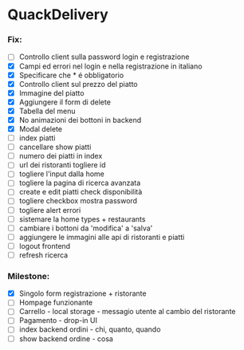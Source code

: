 # QuackDelivery

### Fix:
- [ ] Controllo client sulla password login e registrazione
- [x] Campi ed errori nel login e  nella registrazione in italiano
- [x] Specificare che * é obbligatorio
- [x] Controllo client sul prezzo del piatto
- [x] Immagine del piatto
- [x] Aggiungere il form di delete
- [x] Tabella del menu
- [x] No animazioni dei bottoni in backend
- [x] Modal delete
- [ ] index piatti
- [ ] cancellare show piatti
- [ ] numero dei piatti in index
- [ ] url dei ristoranti togliere id
- [ ] togliere l'input dalla home
- [ ] togliere la pagina di ricerca avanzata
- [ ] create e edit piatti check disponibilità
- [ ] togliere checkbox mostra password
- [ ] togliere alert errori
- [ ] sistemare la home types + restaurants
- [ ] cambiare i bottoni da 'modifica' a 'salva'
- [ ] aggiungere le immagini alle api di ristoranti e piatti
- [ ] logout frontend
- [ ] refresh ricerca
### Milestone:
- [x] Singolo form registrazione + ristorante
- [ ] Hompage funzionante
- [ ] Carrello - local storage - messagio utente al cambio del ristorante
- [ ] Pagamento - drop-in UI
- [ ] index backend ordini - chi, quanto, quando
- [ ] show backend ordine - cosa 